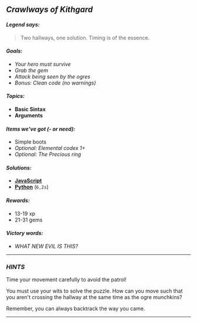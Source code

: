 ## _Crawlways of Kithgard_

#### _Legend says:_
> Two hallways, one solution. Timing is of the essence.

#### _Goals:_
+ _Your hero must survive_
+ _Grab the gem_
+ _Attack being seen by the ogres_
+ _Bonus: Clean code (no warnings)_

#### _Topics:_
+ **Basic Sintax**
+ **Arguments**

#### _Items we've got (- or need):_
+ Simple boots
+ _Optional: Elemental codex 1+_
+ _Optional: The Precious ring_

#### _Solutions:_
+ **[JavaScript](crawlwaysOfKithgard.js)**
+ **[Python](crawlways_of_kithgard.py)** (`6,2s`)

#### _Rewards:_
+ 13-19 xp
+ 21-31 gems

#### _Victory words:_
+ _WHAT NEW EVIL IS THIS?_

___

### _HINTS_

Time your movement carefully to avoid the patrol!

You must use your wits to solve the puzzle. How can you move such that you aren't crossing the hallway at the same time as the ogre munchkins?

Remember, you can always backtrack the way you came.

___
